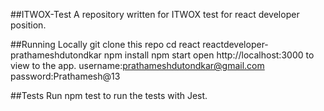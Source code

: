 ##ITWOX-Test
A repository written for ITWOX test for react developer position.

##Running Locally
git clone this repo
cd react reactdeveloper-prathameshdutondkar
npm install
npm start
open http://localhost:3000 to view to the app.
username:prathameshdutondkar@gmail.com
password:Prathamesh@13

##Tests
Run npm test to run the tests with Jest.